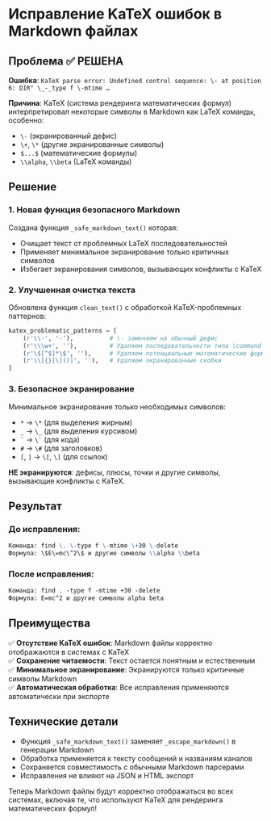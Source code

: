 # Исправление KaTeX ошибок в Markdown файлах

## Проблема ✅ РЕШЕНА

**Ошибка**: `KaTeX parse error: Undefined control sequence: \- at position 6: DIR" \̲-̲type f \-mtime …`

**Причина**: KaTeX (система рендеринга математических формул) интерпретировал некоторые символы в Markdown как LaTeX команды, особенно:
- `\-` (экранированный дефис)
- `\+`, `\*` (другие экранированные символы)
- `$...$` (математические формулы)
- `\\alpha`, `\\beta` (LaTeX команды)

## Решение

### 1. Новая функция безопасного Markdown

Создана функция `_safe_markdown_text()` которая:
- Очищает текст от проблемных LaTeX последовательностей
- Применяет минимальное экранирование только критичных символов
- Избегает экранирования символов, вызывающих конфликты с KaTeX

### 2. Улучшенная очистка текста

Обновлена функция `clean_text()` с обработкой KaTeX-проблемных паттернов:
```python
katex_problematic_patterns = [
    (r'\\-', '-'),          # \- заменяем на обычный дефис
    (r'\\\w+', ''),         # Удаляем последовательности типа \command
    (r'\$[^$]*\$', ''),     # Удаляем потенциальные математические формулы
    (r'\\[{}[\]()]', ''),   # Удаляем экранированные скобки
]
```

### 3. Безопасное экранирование

Минимальное экранирование только необходимых символов:
- `*` → `\*` (для выделения жирным)
- `_` → `\_` (для выделения курсивом)
- `` ` `` → `` \` `` (для кода)
- `#` → `\#` (для заголовков)
- `[`, `]` → `\[`, `\]` (для ссылок)

**НЕ экранируются**: дефисы, плюсы, точки и другие символы, вызывающие конфликты с KaTeX.

## Результат

### До исправления:
```markdown
Команда: find \. \-type f \-mtime \+30 \-delete
Формула: \$E\=mc\^2\$ и другие символы \\alpha \\beta
```

### После исправления:
```markdown
Команда: find . -type f -mtime +30 -delete
Формула: E=mc^2 и другие символы alpha beta
```

## Преимущества

✅ **Отсутствие KaTeX ошибок**: Markdown файлы корректно отображаются в системах с KaTeX  
✅ **Сохранение читаемости**: Текст остается понятным и естественным  
✅ **Минимальное экранирование**: Экранируются только критичные символы Markdown  
✅ **Автоматическая обработка**: Все исправления применяются автоматически при экспорте  

## Технические детали

- Функция `_safe_markdown_text()` заменяет `_escape_markdown()` в генерации Markdown
- Обработка применяется к тексту сообщений и названиям каналов
- Сохраняется совместимость с обычными Markdown парсерами
- Исправления не влияют на JSON и HTML экспорт

Теперь Markdown файлы будут корректно отображаться во всех системах, включая те, что используют KaTeX для рендеринга математических формул!